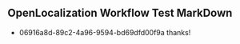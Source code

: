 ## OpenLocalization Workflow Test MarkDown
* 06916a8d-89c2-4a96-9594-bd69dfd00f9a 
thanks!<!--HONumber=Mar16_HO3-->
